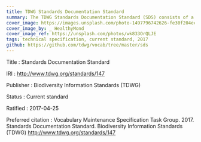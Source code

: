 ```yaml
---
title: TDWG Standards Documentation Standard
summary: The TDWG Standards Documentation Standard (SDS) consists of a single document: the [Standards Documentation Specification](https://github.com/tdwg/vocab/blob/master/sds/documentation-specification.md). That document defines how TDWG standards are to be presented. It provides details about the hierarchical structure of standards and versioning of standards components. It specifies how the properties of standards and their components are to be described in human-readable and machine-readable terms.
cover_image: https://images.unsplash.com/photo-1497796742626-fe30f204ec54
cover_image_by: _ HealthyMond
cover_image_ref: https://unsplash.com/photos/wk833OrQLJE
tags: technical specification, current standard, 2017
github: https://github.com/tdwg/vocab/tree/master/sds
---
```


Title
: Standards Documentation Standard

IRI
: <http://www.tdwg.org/standards/147>

Publisher
: Biodiversity Information Standards (TDWG)

Status
: Current standard

Ratified
: 2017-04-25

Preferred citation
: Vocabulary Maintenance Specification Task Group. 2017. Standards Documentation Standard. Biodiversity Information Standards (TDWG) <http://www.tdwg.org/standards/147>
